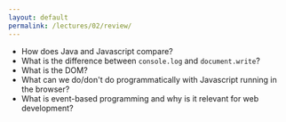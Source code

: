 ```yaml
---
layout: default
permalink: /lectures/02/review/
---
```


- How does Java and Javascript compare?
- What is the difference between `console.log` and `document.write`? 
- What is the DOM?
- What can we do/don't do programmatically with Javascript running in the browser?
- What is event-based programming and why is it relevant for web development? 
